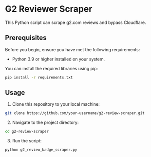 # G2 Reviewer Scraper

This Python script can scrape g2.com reviews and bypass Cloudflare.

## Prerequisites

Before you begin, ensure you have met the following requirements:

- Python 3.9 or higher installed on your system.
  
You can install the required libraries using pip:

```bash
pip install -r requirements.txt
```

## Usage
1. Clone this repository to your local machine:


```bash
git clone https://github.com/your-username/g2-review-scraper.git
```

2. Navigate to the project directory:

```bash
cd g2-review-scraper 
```

3. Run the script:

```bash
python g2_review_badge_scraper.py
```
